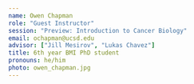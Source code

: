 ```yaml
---
name: Owen Chapman
role: "Guest Instructor"
session: "Preview: Introduction to Cancer Biology"
email: ochapman@ucsd.edu
advisor: ["Jill Mesirov", "Lukas Chavez"]
title: 6th year BMI PhD student
pronouns: he/him
photo: owen_chapman.jpg
---
```

